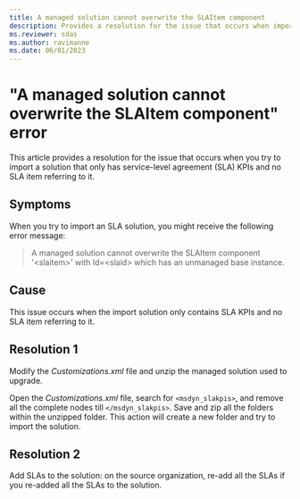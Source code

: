 ```yaml
---
title: A managed solution cannot overwrite the SLAItem component
description: Provides a resolution for the issue that occurs when importing a solution that only contains SLA KPIs and no SLA item referring to it.
ms.reviewer: sdas
ms.author: ravimanne
ms.date: 06/01/2023
---
```

# "A managed solution cannot overwrite the SLAItem component" error

This article provides a resolution for the issue that occurs when you try to import a solution that only has service-level agreement (SLA) KPIs and no SLA item referring to it.

## Symptoms

When you try to import an SLA solution, you might receive the following error message: 

> A managed solution cannot overwrite the SLAItem component '\<slaitem>' with Id=\<slaid> which has an unmanaged base instance.

## Cause

This issue occurs when the import solution only contains SLA KPIs and no SLA item referring to it.

## Resolution 1

Modify the *Customizations.xml* file and unzip the managed solution used to upgrade.

Open the *Customizations.xml* file, search for `<msdyn_slakpis>`, and remove all the complete nodes till `</msdyn_slakpis>`. Save and zip all the folders within the unzipped folder. This action will create a new folder and try to import the solution.

## Resolution 2

Add SLAs to the solution: on the source organization, re-add all the SLAs if you re-added all the SLAs to the solution.